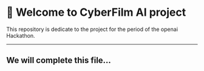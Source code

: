 # 👋 Welcome to CyberFilm AI project

This repository is dedicate to the project for the period of the openai Hackathon.

--- 
We will complete this file...
---